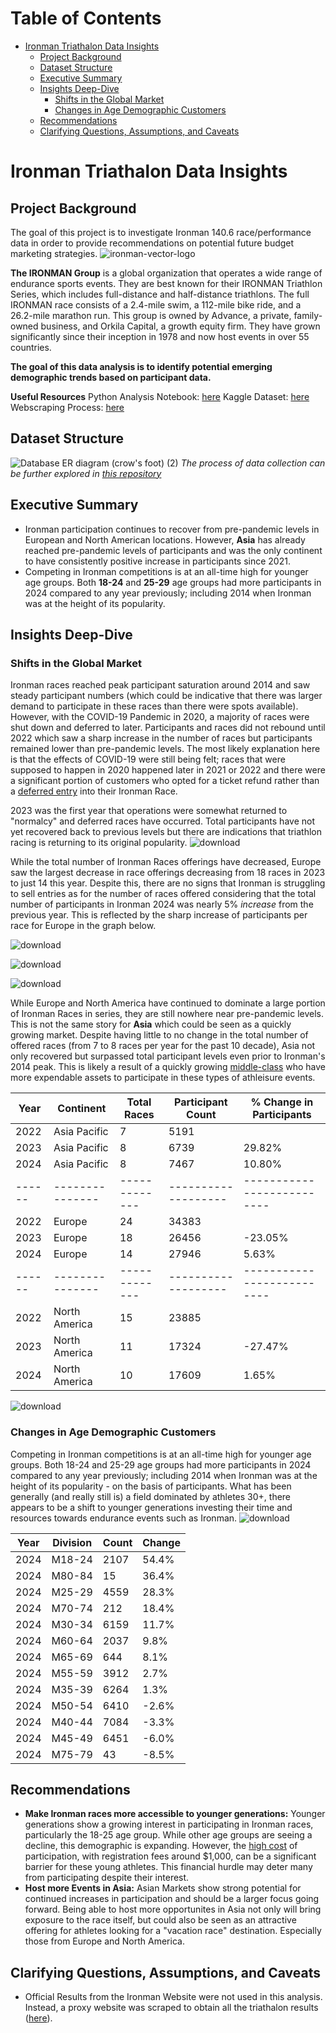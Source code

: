 <!-- TOC start (generated with https://github.com/derlin/bitdowntoc) -->
# Table of Contents
- [Ironman Triathalon Data Insights](#ironman-triathalon-data-insights)
   * [Project Background](#project-background)
   * [Dataset Structure](#dataset-structure)
   * [Executive Summary](#executive-summary)
   * [Insights Deep-Dive](#insights-deep-dive)
      + [Shifts in the Global Market](#shifts-in-the-global-market)
      + [Changes in Age Demographic Customers](#changes-in-age-demographic-customers)
   * [Recommendations](#recommendations)
   * [Clarifying Questions, Assumptions, and Caveats](#clarifying-questions-assumptions-and-caveats)

<!-- TOC end -->

<!-- TOC --><a name="ironman-triathalon-data-insights"></a>
# Ironman Triathalon Data Insights

<!-- TOC --><a name="project-background"></a>
## Project Background
The goal of this project is to investigate Ironman 140.6 race/performance data in order to provide recommendations on potential future budget marketing strategies.
![ironman-vector-logo](https://github.com/user-attachments/assets/278813d3-4561-4c4e-93d2-ac2405195481)

**The IRONMAN Group** is a global organization that operates a wide range of endurance sports events. They are best known for their IRONMAN Triathlon Series, which includes full-distance and half-distance triathlons. The full IRONMAN race consists of a 2.4-mile swim, a 112-mile bike ride, and a 26.2-mile marathon run. This group is owned by Advance, a private, family-owned business, and Orkila Capital, a growth equity firm. They have grown significantly since their inception in 1978 and now host events in over 55 countries.

**The goal of this data analysis is to identify potential emerging demographic trends based on participant data.**

**Useful Resources**
Python Analysis Notebook: [here](https://github.com/miguswong/IronmanDataAnalysis/blob/main/IronMan%20Data%20Analysis.ipynb)
Kaggle Dataset: [here](https://www.kaggle.com/datasets/miguswong/ironman-140-6-results-dataset-2002-2024)
Webscraping Process: [here](https://github.com/miguswong/IronmanScraper)


<!-- TOC --><a name="dataset-structure"></a>
## Dataset Structure
![Database ER diagram (crow's foot) (2)](https://github.com/user-attachments/assets/31da0771-93be-42cb-91b4-1c167e2d3e01)
*The process of data collection can be further explored in [this repository](https://github.com/miguswong/IronmanScraper)*

<!-- TOC --><a name="executive-summary"></a>
## Executive Summary
* Ironman participation continues to recover from pre-pandemic levels in European and North American locations. However, **Asia** has already reached pre-pandemic levels of participants and was the only continent to have consistently positive increase in participants since 2021. 
* Competing in Ironman competitions is at an all-time high for younger age groups. Both **18-24** and **25-29** age groups had more participants in 2024 compared to any year previously; including 2014 when Ironman was at the height of its popularity.
<!-- TOC --><a name="insights-deep-dive"></a>

## Insights Deep-Dive
<!-- TOC --><a name="shifts-in-the-global-market"></a>
### Shifts in the Global Market
Ironman races reached peak participant saturation around 2014 and saw steady participant numbers (which could be indicative that there was larger demand to participate in these races than there were spots available). However, with the COVID-19 Pandemic in 2020, a majority of races were shut down and deferred to later. Participants and races did not rebound until 2022 which saw a sharp increase in the number of races but participants remained lower than pre-pandemic levels. The most likely explanation here is that the effects of COVID-19 were still being felt; races that were supposed to happen in 2020 happened later in 2021 or 2022 and there were a significant portion of customers who opted for a ticket refund rather than a [deferred entry](https://www.ironman.com/covid-options-north-america) into their Ironman Race. 

2023 was the first year that operations were somewhat returned to "normalcy" and deferred races have occurred. Total participants have not yet recovered back to previous levels but there are indications that triathlon racing is returning to its original popularity. 
![download](https://github.com/user-attachments/assets/21bcef7c-cae0-49fb-afc1-d6321a8f72fe)

While the total number of Ironman Races offerings have decreased, Europe saw the largest decrease in race offerings decreasing from 18 races in 2023 to just 14 this year. Despite this, there are no signs that Ironman is struggling to sell entries as for the number of races offered considering that the total number of participants in Ironman 2024 was nearly 5% *increase* from the previous year. This is reflected by the sharp increase of participants per race for Europe in the graph below.

![download](https://github.com/user-attachments/assets/9eb5abc5-5aff-4419-847a-44980025ce4f)

![download](https://github.com/user-attachments/assets/faf3318d-59f4-479b-82c9-d0336cc8c76a)

![download](https://github.com/user-attachments/assets/05ad46be-bf2a-47e0-986f-3ed43ee4ae6a)


While Europe and North America have continued to dominate a large portion of Ironman Races in series, they are still nowhere near pre-pandemic levels. This is not the same story for **Asia** which could be seen as a quickly growing market. Despite having little to no change in the total number of offered races (from 7 to 8 races per year for the past 10 decade), Asia not only recovered but surpassed total participant levels even prior to Ironman's 2014 peak. This is likely a result of a quickly growing [middle-class](https://www.futuresplatform.com/blog/asia-growing-middle-class-reshaping-global-consumption#:~:text=Based%20on%20Pew's%20income%20classification,of%20the%20entire%20Chinese%20population.) who have more expendable assets to participate in these types of athleisure events. 


| Year | Continent     | Total Races | Participant Count | % Change in Participants |
|------|---------------|-------------|-------------------|--------------------------|
| 2022 | Asia Pacific  | 7           | 5191              |                          |
| 2023 | Asia Pacific  | 8           | 6739              | 29.82%                   |
| 2024 | Asia Pacific  | 8           | 7467              | 10.80%                   |
|------|---------------|-------------|-------------------|--------------------------|
| 2022 | Europe        | 24          | 34383             |                          |
| 2023 | Europe        | 18          | 26456             | -23.05%                  |
| 2024 | Europe        | 14          | 27946             | 5.63%                    |
|------|---------------|-------------|-------------------|--------------------------|
| 2022 | North America | 15          | 23885             |                          |
| 2023 | North America | 11          | 17324             | -27.47%                  |
| 2024 | North America | 10          | 17609             | 1.65%                    |


![download](https://github.com/user-attachments/assets/733f21ce-5a21-4814-a4ad-a49f4ca0b54c)

<!-- TOC --><a name="changes-in-age-demographic-customers"></a>
### Changes in Age Demographic Customers
Competing in Ironman competitions is at an all-time high for younger age groups. Both 18-24 and 25-29 age groups had more participants in 2024 compared to any year previously; including 2014 when Ironman was at the height of its popularity - on the basis of participants. What has been generally (and really still is) a field dominated by athletes 30+, there appears to be a shift to younger generations investing their time and resources towards endurance events such as Ironman.
![download](https://github.com/user-attachments/assets/b4a070a0-8cd2-4fc2-a85b-cfc4f9449c48)

| Year | Division | Count | Change |
|------|----------|-------|--------|
| 2024 | M18-24   | 2107  | 54.4%  |
| 2024 | M80-84   | 15    | 36.4%  |
| 2024 | M25-29   | 4559  | 28.3%  |
| 2024 | M70-74   | 212   | 18.4%  |
| 2024 | M30-34   | 6159  | 11.7%  |
| 2024 | M60-64   | 2037  | 9.8%   |
| 2024 | M65-69   | 644   | 8.1%   |
| 2024 | M55-59   | 3912  | 2.7%   |
| 2024 | M35-39   | 6264  | 1.3%   |
| 2024 | M50-54   | 6410  | -2.6%  |
| 2024 | M40-44   | 7084  | -3.3%  |
| 2024 | M45-49   | 6451  | -6.0%  |
| 2024 | M75-79   | 43    | -8.5%  |


<!-- TOC --><a name="recommendations"></a>
## Recommendations
* **Make Ironman races more accessible to younger generations:** Younger generations show a growing interest in participating in Ironman races, particularly the 18-25 age group. While other age groups are seeing a decline, this demographic is expanding. However, the [high cost](https://www.triathlonish.com/p/how-much-does-it-cost-to-do-an-ironman) of participation, with registration fees around $1,000, can be a significant barrier for these young athletes. This financial hurdle may deter many from participating despite their interest.
* **Host more Events in Asia:** Asian Markets show strong potential for continued increases in participation and should be a larger focus going forward. Being able to host more opportunites in Asia not only will bring exposure to the race itself, but could also be seen as an attractive offering for athletes looking for a "vacation race" destination. Especially those from Europe and North America.

<!-- TOC --><a name="clarifying-questions-assumptions-and-caveats"></a>
## Clarifying Questions, Assumptions, and Caveats
* Official Results from the Ironman Website were not used in this analysis. Instead, a proxy website was scraped to obtain all the triathalon results ([here](https://www.coachcox.co.uk/imstats/race/185/results/)).
